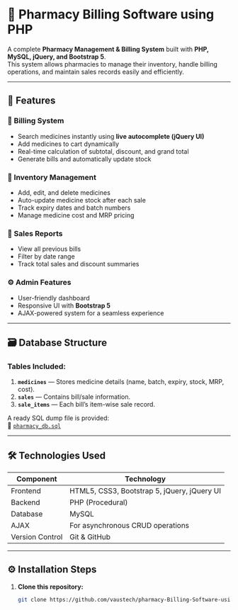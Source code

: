 # 💊 Pharmacy Billing Software using PHP

A complete **Pharmacy Management & Billing System** built with **PHP, MySQL, jQuery, and Bootstrap 5**.  
This system allows pharmacies to manage their inventory, handle billing operations, and maintain sales records easily and efficiently.

---

## 🚀 Features

### 🧮 Billing System
- Search medicines instantly using **live autocomplete (jQuery UI)**
- Add medicines to cart dynamically
- Real-time calculation of subtotal, discount, and grand total
- Generate bills and automatically update stock

### 💊 Inventory Management
- Add, edit, and delete medicines
- Auto-update medicine stock after each sale
- Track expiry dates and batch numbers
- Manage medicine cost and MRP pricing

### 🧾 Sales Reports
- View all previous bills
- Filter by date range
- Track total sales and discount summaries

### ⚙️ Admin Features
- User-friendly dashboard
- Responsive UI with **Bootstrap 5**
- AJAX-powered system for a seamless experience

---

## 🗃️ Database Structure

### Tables Included:
1. **`medicines`** — Stores medicine details (name, batch, expiry, stock, MRP, cost).
2. **`sales`** — Contains bill/sale information.
3. **`sale_items`** — Each bill’s item-wise sale record.

A ready SQL dump file is provided:  
📄 [`pharmacy_db.sql`](pharmacy_db.sql)

---

## 🛠️ Technologies Used
| Component | Technology |
|------------|-------------|
| Frontend | HTML5, CSS3, Bootstrap 5, jQuery, jQuery UI |
| Backend | PHP (Procedural) |
| Database | MySQL |
| AJAX | For asynchronous CRUD operations |
| Version Control | Git & GitHub |

---

## ⚙️ Installation Steps

1. **Clone this repository:**
   ```bash
   git clone https://github.com/vaustech/pharmacy-Billing-Software-using-PHP.git
